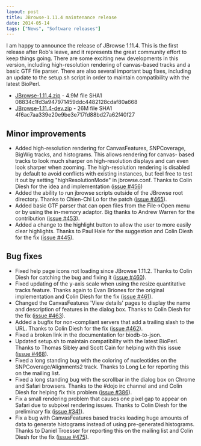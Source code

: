 ```yaml
---
layout: post
title: JBrowse-1.11.4 maintenance release
date: 2014-05-14
tags: ["News", "Software releases"]
---
```


I am happy to announce the release of JBrowse 1.11.4. This is the first release
after Rob's leave, and it represents the great community effort to keep things
going. There are some exciting new developments in this version, including
high-resolution rendering of canvas-based tracks and a basic GTF file parser.
There are also several important bug fixes, including an update to the setup.sh
script in order to maintain compatibility with the latest BioPerl.

- [JBrowse-1.11.4.zip](http://jbrowse.org/releases/JBrowse-1.11.4.zip) - 4.9M
  file SHA1 08834c1fd3a947971459ddc4482128cdaf80a668
- [JBrowse-1.11.4-dev.zip](http://jbrowse.org/releases/JBrowse-1.11.4-dev.zip) -
  26M file SHA1 4f6ac7aa339e20e9be3e717fd88bd27a62f40f27

## Minor improvements

- Added high-resolution rendering for CanvasFeatures, SNPCoverage, BigWig
  tracks, and histograms. This allows rendering for canvas- based tracks to look
  much sharper on high-resolution displays and can even look sharper when
  zooming. The high-resolution rendering is disabled by default to avoid
  conflicts with existing instances, but feel free to test it out by setting
  "highResolutionMode" in jbrowse.conf. Thanks to Colin Diesh for the idea and
  implementation ([issue #456](https://github.com/gmod/jbrowse/issues/456))
- Added the ability to run jbrowse scripts outside of the JBrowse root
  directory. Thanks to Chien-Chi Lo for the patch
  ([issue #465](https://github.com/gmod/jbrowse/issues/465)).
- Added basic GTF parser that can open files from the File->Open menu or by
  using the in-memory adaptor. Big thanks to Andrew Warren for the contribution
  ([issue #453](https://github.com/gmod/jbrowse/issues/453)).
- Added a change to the highlight button to allow the user to more easily clear
  highlights. Thanks to Paul Hale for the suggestion and Colin Diesh for the fix
  ([issue #445](https://github.com/gmod/jbrowse/issues/445)).

## Bug fixes

- Fixed help page icons not loading since JBrowse 1.11.2. Thanks to Colin Diesh
  for catching the bug and fixing it
  ([issue #460](https://github.com/gmod/jbrowse/issues/460)).
- Fixed updating of the y-axis scale when using the resize quantitative tracks
  feature. Thanks again to Evan Briones for the original implementation and
  Colin Diesh for the fix
  ([issue #461](https://github.com/gmod/jbrowse/issues/461)).
- Changed the CanvasFeatures 'View details' pages to display the name and
  description of features in the dialog box. Thanks to Colin Diesh for the fix
  ([issue #463](https://github.com/gmod/jbrowse/issues/463)).
- Added a bugfix for non-compliant servers that add a trailing slash to the URL.
  Thanks to Colin Diesh for the fix
  ([issue #462](https://github.com/gmod/jbrowse/issues/462)).
- Fixed a broken link in the documentation for biodb-to-json.
- Updated setup.sh to maintain compatibility with the latest BioPerl. Thanks to
  Thomas Sibley and Scott Cain for helping with this issue
  ([issue #468](https://github.com/gmod/jbrowse/issues/468)).
- Fixed a long standing bug with the coloring of nucleotides on the
  SNPCoverage/Alignments2 track. Thanks to Long Le for reporting this on the
  mailing list.
- Fixed a long standing bug with the scrollbar in the dialog box on Chrome and
  Safari browsers. Thanks to the #dojo irc channel and and Colin Diesh for
  helping fix this problem
  ([issue #386](https://github.com/gmod/jbrowse/issues/386)).
- Fix a small rendering problem that causes one pixel gap to appear on Safari
  due to subpixel rendering issues. Thanks to Colin Diesh for the preliminary
  fix ([issue #341](https://github.com/gmod/jbrowse/issues/341)).
- Fix a bug with CanvasFeatures based tracks loading huge amounts of data to
  generate histograms instead of using pre-generated histograms. Thanks to
  Daniel Troesser for reporting this on the mailing list and Colin Diesh for the
  fix ([issue #475](https://github.com/gmod/jbrowse/issues/475)). &nbsp;
